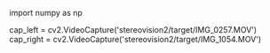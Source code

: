 import numpy as np


cap_left = cv2.VideoCapture('stereovision2/target/IMG_0257.MOV')
    cap_right = cv2.VideoCapture('stereovision2/target/IMG_1054.MOV')